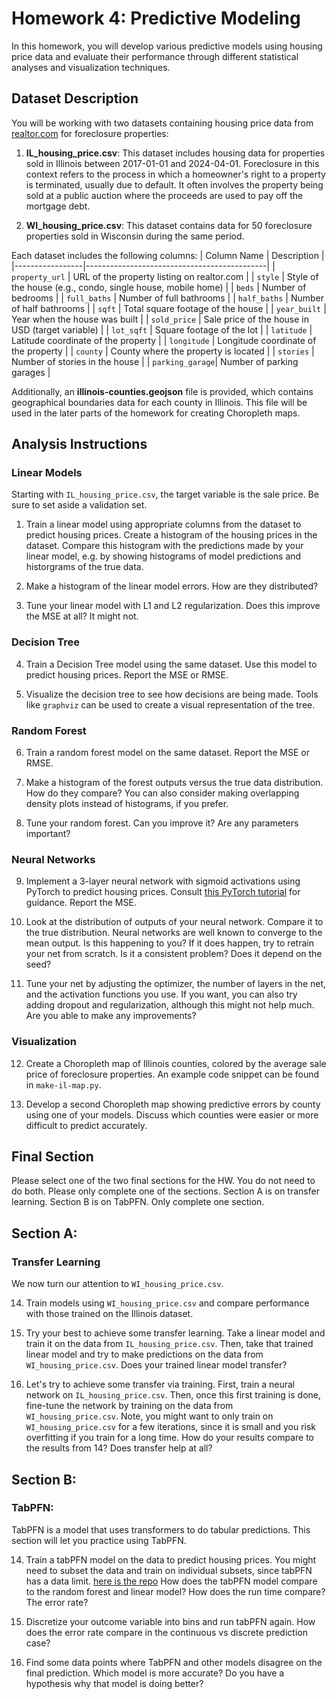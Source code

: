 # Homework 4: Predictive Modeling

In this homework, you will develop various predictive models using housing price data and evaluate their performance through different statistical analyses and visualization techniques.

## Dataset Description

You will be working with two datasets containing housing price data from [realtor.com](https://www.realtor.com/) for foreclosure properties:

1. **IL_housing_price.csv**: This dataset includes housing data for properties sold in Illinois between 2017-01-01 and 2024-04-01. Foreclosure in this context refers to the process in which a homeowner's right to a property is terminated, usually due to default. It often involves the property being sold at a public auction where the proceeds are used to pay off the mortgage debt.

2. **WI_housing_price.csv**: This dataset contains data for 50 foreclosure properties sold in Wisconsin during the same period.

Each dataset includes the following columns:
| Column Name     | Description                                 |
|-----------------|---------------------------------------------|
| `property_url`  | URL of the property listing on realtor.com  |
| `style`         | Style of the house (e.g., condo, single house, mobile home) |
| `beds`          | Number of bedrooms                          |
| `full_baths`    | Number of full bathrooms                    |
| `half_baths`    | Number of half bathrooms                    |
| `sqft`          | Total square footage of the house           |
| `year_built`    | Year when the house was built               |
| `sold_price`    | Sale price of the house in USD (target variable)              |
| `lot_sqft`      | Square footage of the lot                   |
| `latitude`      | Latitude coordinate of the property         |
| `longitude`     | Longitude coordinate of the property        |
| `county`        | County where the property is located        |
| `stories`       | Number of stories in the house              |
| `parking_garage`| Number of parking garages                   |


Additionally, an **illinois-counties.geojson** file is provided, which contains geographical boundaries data for each county in Illinois. This file will be used in the later parts of the homework for creating Choropleth maps.

## Analysis Instructions

### Linear Models
Starting with `IL_housing_price.csv`, the target variable is the sale price. Be sure to set aside a validation set.

1. Train a linear model using appropriate columns from the dataset to predict housing prices. Create a histogram of the housing prices in the dataset. Compare this histogram with the predictions made by your linear model, e.g. by showing histograms of model predictions and historgrams of the true data. 
   
2. Make a histogram of the linear model errors. How are they distributed?
   
3. Tune your linear model with L1 and L2 regularization. Does this improve the MSE at all? It might not.

### Decision Tree

4. Train a Decision Tree model using the same dataset. Use this model to predict housing prices. Report the MSE or RMSE.
   
5. Visualize the decision tree to see how decisions are being made. Tools like `graphviz` can be used to create a visual representation of the tree.

### Random Forest
6. Train a random forest model on the same dataset. Report the MSE or RMSE.
   
7. Make a histogram of the forest outputs versus the true data distribution. How do they compare? You can also consider making overlapping density plots instead of histograms, if you prefer.
   
8. Tune your random forest. Can you improve it? Are any parameters important?

### Neural Networks
9. Implement a 3-layer neural network with sigmoid activations using PyTorch to predict housing prices. Consult [this PyTorch tutorial](https://github.com/yunjey/pytorch-tutorial/blob/master/tutorials/01-basics/feedforward_neural_network/main.py) for guidance. Report the MSE.
   
10. Look at the distribution of outputs of your neural network. Compare it to the true distribution. Neural networks are well known to converge to the mean output. Is this happening to you? If it does happen, try to retrain your net from scratch. Is it a consistent problem? Does it depend on the seed?
   
11. Tune your net by adjusting the optimizer, the number of layers in the net, and the activation functions you use. If you want, you can also try adding dropout and regularization, although this might not help much. Are you able to make any improvements?

### Visualization
12. Create a Choropleth map of Illinois counties, colored by the average sale price of foreclosure properties. An example code snippet can be found in `make-il-map.py`. 
    
13. Develop a second Choropleth map showing predictive errors by county using one of your models. Discuss which counties were easier or more difficult to predict accurately.


## Final Section 
Please select one of the two final sections for the HW. You do not need to do both. Please only complete one of the sections. Section A is on transfer learning. Section B is on TabPFN. Only complete one section. 


## Section A: 


### Transfer Learning
We now turn our attention to `WI_housing_price.csv`. 

14. Train models using `WI_housing_price.csv` and compare performance with those trained on the Illinois dataset.
   
15. Try your best to achieve some transfer learning. Take a linear model and train it on the data from `IL_housing_price.csv`. Then, take that trained linear model and try to make predictions on the data from `WI_housing_price.csv`. Does your trained linear model transfer?
 
16. Let's try to achieve some transfer via training. First, train a neural network on `IL_housing_price.csv`. Then, once this first training is done, fine-tune the network by training on the data from `WI_housing_price.csv`. Note, you might want to only train on `WI_housing_price.csv` for a few iterations, since it is small and you risk overfitting if you train for a long time. How do your results compare to the results from 14? Does transfer help at all?

## Section B: 

### TabPFN: 

TabPFN is a model that uses transformers to do tabular predictions. This section will let you practice using TabPFN. 

14. Train a tabPFN model on the data to predict housing prices. You might need to subset the data and train on individual subsets, since tabPFN has a data limit. [here is the repo](https://github.com/PriorLabs/TabPFN) How does the tabPFN model compare to the random forest and linear model? How does the run time compare? The error rate?

15. Discretize your outcome variable into bins and run tabPFN again. How does the error rate compare in the continuous vs discrete prediction case?

16. Find some data points where TabPFN and other models disagree on the final prediction. Which model is more accurate? Do you have a hypothesis why that model is doing better? 

